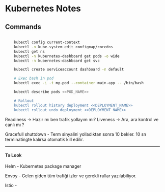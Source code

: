 # Kubernetes Notes

## Commands
```bash

    kubectl config current-context 
    kubectl -n kube-system edit configmap/coredns
    kubectl get ns
    kubectl -n kubernetes-dashboard get pods -o wide
    kubectl -n kubernetes-dashboard get svc

    kubectl create serviceaccount dashboard -n default

    # Exec bash in pod
    kubectl exec -i -t my-pod --container main-app -- /bin/bash

    kubectl describe pods <<POD_NAME>>

    # Rollout
    kubectl rollout history deployment <<DEPLOYMENT_NAME>>
    kubectl rollout undo deployment <<DEPLOYMENT_NAME>>


```

Readiness -> Hazır mı ben trafik yollayım mı?
Liveness -> Ara, ara kontrol ve canlı mı ?

Gracefull shuttdown
    -   Term sinyalini yolladıktan sonra 10 bekler. 10 sn terminatingte kalırsa otomatik kill edilir.

-------------------------
#### To Look

Helm
    - Kubernetes package manager

Envoy
    - Gelen giden tüm trafiği izler ve gerekli rullar yazılabiliyor.

Istio
    -   


